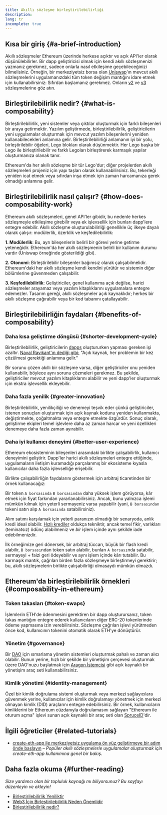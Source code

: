 ```yaml
---
title: Akıllı sözleşme birleştirilebilirliği
description:
lang: tr
incomplete: true
---
```


## Kısa bir giriş {#a-brief-introduction}

Akıllı sözleşmeler Ethereum üzerinde herkese açıktır ve açık API'ler olarak düşünülebilirler. Bir dapp geliştiricisi olmak için kendi akıllı sözleşmenizi yazmanız gerekmez, sadece onlarla nasıl etkileşime geçebileceğinizi bilmelisiniz. Örneğin, bir merkeziyetsiz borsa olan [Uniswap](https://uniswap.exchange/swap)'ın mevcut akıllı sözleşmelerini uygulamanızdaki tüm token değişim mantığını idare etmek için kullanabilirsiniz: Sıfırdan başlamanız gerekmez. Onların [v2](https://github.com/Uniswap/uniswap-v2-core/tree/master/contracts) ve [v3](https://github.com/Uniswap/uniswap-v3-core/tree/main/contracts) sözleşmelerine göz atın.

## Birleştirilebilirlik nedir? {#what-is-composability}

Birleştirilebilirlik, yeni sistemler veya çıktılar oluşturmak için farklı bileşenleri bir araya getirmektir. Yazılım geliştirmede, birleştirilebilirlik, geliştiricilerin yeni uygulamalar oluşturmak için mevcut yazılım bileşenlerini yeniden kullanabilecekleri anlamına gelir. Birleştirilebilirliği anlamanın iyi bir yolu, birleştirilebilir öğeleri, Lego blokları olarak düşünmektir. Her Lego başka bir Lego ile birleştirilebilir ve farklı Legoları birleştirerek karmaşık yapılar oluşturmanıza olanak tanır.

Ethereum'da her akıllı sözleşme bir tür Lego'dur; diğer projelerden akıllı sözleşmeleri projeniz için yapı taşları olarak kullanabilirsiniz. Bu, tekerleği yeniden icat etmek veya sıfırdan inşa etmek için zaman harcamanıza gerek olmadığı anlamına gelir.

## Birleştirilebilirlik nasıl çalışır? {#how-does-composability-work}

Ethereum akıllı sözleşmeleri, genel API'ler gibidir, bu nedenle herkes sözleşmeyle etkileşime girebilir veya ek işlevsellik için bunları dapp'lere entegre edebilir. Akıllı sözleşme oluşturulabilirliği genellikle üç ilkeye dayalı olarak çalışır: modülerlik, özerklik ve keşfedilebilirlik:

**1. Modülerlik**: Bu, ayrı bileşenlerin belirli bir görevi yerine getirme yeteneğidir. Ethereum'da her akıllı sözleşmenin belirli bir kullanım durumu vardır (Uniswap örneğinde gösterildiği gibi).

**2. Otonomi**: Birleştirilebilir bileşenler bağımsız olarak çalışabilmelidir. Ethereum'daki her akıllı sözleşme kendi kendini yürütür ve sistemin diğer bölümlerine güvenmeden çalışabilir.

**3. Keşfedilebilirlik**: Geliştiriciler, genel kullanıma açık değilse, harici sözleşmeler arayamaz veya yazılım kitaplıklarını uygulamalara entegre edemezler. Tasarım gereği, akıllı sözleşmeler açık kaynaklıdır; herkes bir akıllı sözleşme çağırabilir veya bir kod tabanını çatallayabilir.

## Birleştirilebilirliğin faydaları {#benefits-of-composability}

### Daha kısa geliştirme döngüsü {#shorter-development-cycle}

Birleştirilebilirlik, geliştiricilerin [dapps](/dapps/#what-are-dapps) oluştururken yapması gereken işi azaltır. [Naval Ravikant'ın dediği gibi:](https://x.com/naval/status/1444366754650656770) "Açık kaynak, her problemin bir kez çözülmesi gerektiği anlamına gelir."

Bir sorunu çözen akıllı bir sözleşme varsa, diğer geliştiriciler onu yeniden kullanabilir, böylece aynı sorunu çözmeleri gerekmez. Bu şekilde, geliştiriciler mevcut yazılım kitaplıklarını alabilir ve yeni dapp'ler oluşturmak için ekstra işlevsellik ekleyebilir.

### Daha fazla yenilik {#greater-innovation}

Birleştirilebilirlik, yenilikçiliği ve denemeyi teşvik eder çünkü geliştiriciler, istenen sonuçları oluşturmak için açık kaynak kodunu yeniden kullanmakta, değiştirmekte, çoğaltmakta veya entegre etmekte özgürdür. Sonuç olarak, geliştirme ekipleri temel işlevlere daha az zaman harcar ve yeni özellikleri denemeye daha fazla zaman ayırabilir.

### Daha iyi kullanıcı deneyimi {#better-user-experience}

Ethereum ekosisteminin bileşenleri arasındaki birlikte çalışabilirlik, kullanıcı deneyimini geliştirir. Dapp'ler harici akıllı sözleşmeleri entegre ettiğinde, uygulamaların iletişim kuramadığı parçalanmış bir ekosisteme kıyasla kullanıcılar daha fazla işlevselliğe erişebilir.

Birlikte çalışabilirliğin faydalarını göstermek için arbitraj ticaretinden bir örnek kullanacağız:

Bir token `A borsasında` `B borsasından` daha yüksek işlem görüyorsa, kâr etmek için fiyat farkından yararlanabilirsiniz. Ancak, bunu yalnızca işlemi mümkün kılmak için yeterli sermayeniz varsa yapabilir (yani, `B borsasından ` tokeni satın alıp `A borsasında` satabilirsiniz).

Alım satımı karşılamak için yeterli paranızın olmadığı bir senaryoda, anlık kredi ideal olabilir. [Hızlı krediler](/defi/#flash-loans) oldukça tekniktir, ancak temel fikir, varlıkları (teminatsız) ödünç alabilmeniz ve _bir_ işlem içinde aynı şekilde iade edebilmenizdir.

İlk örneğimize geri dönersek, bir arbitraj tüccarı, büyük bir flash kredi alabilir, `B borsası`ndan token satın alabilir, bunları `A borsası`nda satabilir, sermayeyi + faizi geri ödeyebilir ve aynı işlem içinde kârı tutabilir. Bu karmaşık mantık, çağrıları birden fazla sözleşmeye birleştirmeyi gerektirir; bu, akıllı sözleşmelerin birlikte çalışabilirliği olmasaydı mümkün olmazdı.

## Ethereum'da birleştirilebilirlik örnekleri {#composability-in-ethereum}

### Token takasları {#token-swaps}

İşlemlerin ETH'de ödenmesini gerektiren bir dapp oluşturursanız, token takas mantığını entegre ederek kullanıcıların diğer ERC-20 tokenlerinde ödeme yapmasına izin verebilirsiniz. Sözleşme çağrılan işlevi yürütmeden önce kod, kullanıcının tokenini otomatik olarak ETH'ye dönüştürür.

### Yönetim {#governance}

Bir [DAO](/dao/) için ısmarlama yönetim sistemleri oluşturmak pahalı ve zaman alıcı olabilir. Bunun yerine, hızlı bir şekilde bir yönetişim çerçevesi oluşturmak üzere DAO'nuzu başlatmak için [Aragon İstemcisi](https://client.aragon.org/) gibi açık kaynaklı bir yönetişim araç seti kullanabilirsiniz.

### Kimlik yönetimi {#identity-management}

Özel bir kimlik doğrulama sistemi oluşturmak veya merkezi sağlayıcılara güvenmek yerine, kullanıcılar için kimlik doğrulamayı yönetmek için merkezi olmayan kimlik (DID) araçlarını entegre edebilirsiniz. Bir örnek, kullanıcıların kimliklerini bir Ethereum cüzdanıyla doğrulamasını sağlayan "Ethereum ile oturum açma" işlevi sunan açık kaynaklı bir araç seti olan [SpruceID](https://www.spruceid.com/)'dir.

## İlgili öğreticiler {#related-tutorials}

- [create-eth-app ile merkeziyetsiz uygulama ön yüz geliştirmeye bir adım önde başlayın](/developers/tutorials/kickstart-your-dapp-frontend-development-with-create-eth-app/) _– Popüler akıllı sözleşmelerle uygulamalar oluşturmak için create-eth-app kullanımına genel bir bakış._

## Daha fazla okuma {#further-reading}

_Size yardımcı olan bir topluluk kaynağı mı biliyorsunuz? Bu sayfayı düzenleyin ve ekleyin!_

- [Birleştirilebilirlik Yeniliktir](https://future.a16z.com/how-composability-unlocks-crypto-and-everything-else/)
- [Web3 İçin Birleştirilebilirlik Neden Önemlidir](https://hackernoon.com/why-composability-matters-for-web3)
- [Birleştirilebilirlik nedir?](https://blog.aragon.org/what-is-composability/#:~:text=Aragon,connect%20to%20every%20other%20piece.)
